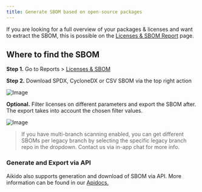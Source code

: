 ```yaml
---
title: Generate SBOM based on open-source packages
---
```



If you are looking for a full overview of your packages & licenses and want to extract the SBOM, this is possible on the [Licenses & SBOM Report](https://app.aikido.dev/licenses) page.

## Where to find the SBOM

**Step 1.** Go to Reports &gt; [Licenses & SBOM](https://app.aikido.dev/licenses)

**Step 2.** Download SPDX, CycloneDX  or CSV SBOM via the top right action

![Image](https://ucarecdn.com/74772dd0-d436-4829-9063-800bb19bb697/)

**Optional.** Filter licenses on different parameters and export the SBOM after. The export takes into account the chosen filter values.

![Image](https://ucarecdn.com/b57e32eb-c238-4d10-9009-4645493f305b/)

> If you have multi-branch scanning enabled, you can get different SBOMs per legacy branch by selecting the specific legacy branch repo in the dropdown. Contact us via in-app chat for more info.

### Generate and Export via API

Aikido also supports generation and download of SBOM via API. More information can be found in our [Apidocs.](https://apidocs.aikido.dev/reference/exportcoderepolicenses)